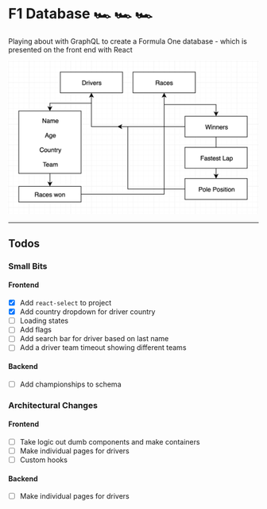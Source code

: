 # F1 Database   🏎️ 🏎️️️️ 🏎️️️

Playing about with GraphQL to create a Formula One database - which is presented on the front end with React

![Site](static/graph.png?raw=true "Graph")

---

## Todos  
### Small Bits
#### Frontend 
* [x] Add `react-select` to project
* [x] Add country dropdown for driver country
* [ ] Loading states
* [ ] Add flags 
* [ ] Add search bar for driver based on last name 
* [ ] Add a driver team timeout showing different teams 
#### Backend
* [ ] Add championships to schema

### Architectural Changes
#### Frontend
* [ ] Take logic out dumb components and make containers 
* [ ] Make individual pages for drivers
* [ ] Custom hooks
#### Backend
* [ ] Make individual pages for drivers
